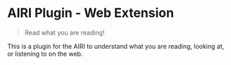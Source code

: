 # AIRI Plugin - Web Extension

> Read what you are reading!

This is a plugin for the AIRI to understand what you are reading, looking at, or listening to on the web.

